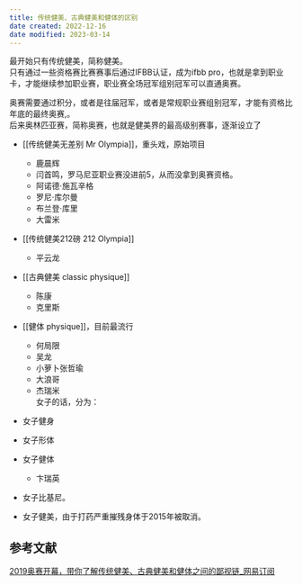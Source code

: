 ```yaml
---
title: 传统健美、古典健美和健体的区别
date created: 2022-12-16
date modified: 2023-03-14
---
```


最开始只有传统健美，简称健美。  
只有通过一些资格赛比赛赛事后通过IFBB认证，成为ifbb pro，也就是拿到职业卡，才能继续参加职业赛，职业赛全场冠军组别冠军可以直通奥赛。

奥赛需要通过积分，或者是往届冠军，或者是常规职业赛组别冠军，才能有资格比年底的最终奥赛,。  
后来奥林匹亚赛，简称奥赛，也就是健美界的最高级别赛事，逐渐设立了

- [[传统健美无差别 Mr Olympia]]，重头戏，原始项目
	- 鹿晨辉
	- 闫首鸣，罗马尼亚职业赛没进前5，从而没拿到奥赛资格。
	- 阿诺德·施瓦辛格
	- 罗尼·库尔曼
	- 布兰登·库里
	- 大雷米
- [[传统健美212磅 212 Olympia]]
	- 平云龙
- [[古典健美 classic physique]]
	- 陈康
	- 克里斯
- [[健体 physique]]，目前最流行
	- 何局限
	- 吴龙
	- 小萝卜张哲瑜
	- 大浪哥
	- 杰瑞米  
女子的话，分为：

- 女子健身
- 女子形体
- 女子健体
	- 卞瑞英
- 女子比基尼。
- 女子健美，由于打药严重摧残身体于2015年被取消。

## 参考文献

[2019奥赛开幕，带你了解传统健美、古典健美和健体之间的鄙视链_网易订阅](https://www.163.com/dy/article/EP1U2E1F05339Z1E.html)
